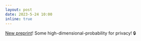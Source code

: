 ```yaml
---
layout: post
date: 2023-5-24 10:00
inline: true
---
```


[New preprint](https://arxiv.org/abs/2305.12100)! Some high-dimensional-probability for privacy! :lock:
